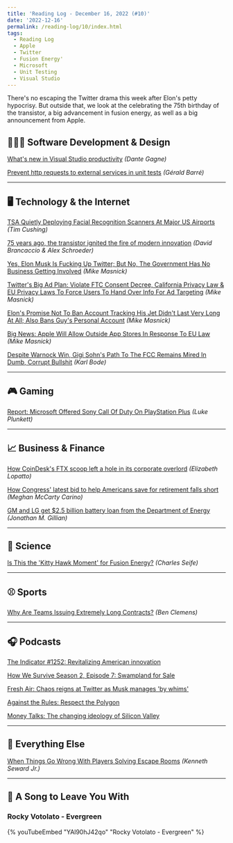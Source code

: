 ```yaml
---
title: 'Reading Log - December 16, 2022 (#10)'
date: '2022-12-16'
permalink: /reading-log/10/index.html
tags:
  - Reading Log
  - Apple
  - Twitter
  - Fusion Energy'
  - Microsoft
  - Unit Testing
  - Visual Studio
---
```


There's no escaping the Twitter drama this week after Elon's petty hypocrisy. But outside that, we look at the celebrating the 75th birthday of the transistor, a big advancement in fusion energy, as well as a big announcement from Apple.
<!-- excerpt -->

## 👨🏼‍💻 Software Development & Design

[What's new in Visual Studio productivity](https://devblogs.microsoft.com/visualstudio/whats-new-in-visual-studio-productivity/) *(Dante Gagne)*

[Prevent http requests to external services in unit tests](https://www.meziantou.net/prevent-http-requests-to-external-services-in-unit-tests.htm) *(Gérald Barré)*

---

## 🖥 Technology & the Internet

[TSA Quietly Deploying Facial Recognition Scanners At Major US Airports](https://www.techdirt.com/2022/12/12/tsa-quietly-deploying-facial-recognition-scanners-at-major-us-airports/) *(Tim Cushing)*

[75 years ago, the transistor ignited the fire of modern innovation](https://www.marketplace.org/2022/12/12/75-years-ago-the-transistor-ignited-the-fire-of-modern-innovation/) *(David Brancaccio & Alex Schroeder)*

[Yes, Elon Musk Is Fucking Up Twitter; But No, The Government Has No Business Getting Involved](https://www.techdirt.com/2022/12/16/yes-elon-musk-is-fucking-up-twitter-but-no-the-government-has-no-business-getting-involved/) *(Mike Masnick)*

[Twitter's Big Ad Plan: Violate FTC Consent Decree, California Privacy Law & EU Privacy Laws To Force Users To Hand Over Info For Ad Targeting](https://www.techdirt.com/2022/12/14/twitters-big-ad-plan-violate-both-ftc-consent-decree-california-privacy-law-to-force-users-to-hand-over-info-for-ad-targeting/) *(Mike Masnick)*

[Elon's Promise Not To Ban Account Tracking His Jet Didn't Last Very Long At All; Also Bans Guy's Personal Account](https://www.techdirt.com/2022/12/14/elons-promise-not-to-ban-account-tracking-his-jet-didnt-last-very-long-at-all-also-bans-guys-personal-account/) *(Mike Masnick)*

[Big News: Apple Will Allow Outside App Stores In Response To EU Law](https://www.techdirt.com/2022/12/14/big-news-apple-will-allow-outside-app-stores-in-response-to-eu-law/) *(Mike Masnick)*

[Despite Warnock Win, Gigi Sohn's Path To The FCC Remains Mired In Dumb, Corrupt Bullshit](https://www.techdirt.com/2022/12/15/despite-warnock-win-gigi-sohns-path-to-the-fcc-remains-mired-in-dumb-corrupt-bullshit/) *(Karl Bode)*

---

## 🎮 Gaming

[Report: Microsoft Offered Sony Call Of Duty On PlayStation Plus](https://kotaku.com/xbox-playstation-call-of-duty-10-year-offer-plus-game-1849885314) *(Luke Plunkett)*

---

## 📈 Business & Finance

[How CoinDesk's FTX scoop left a hole in its corporate overlord](https://www.theverge.com/2022/12/8/23498823/coindesk-ftx-dcg-barry-silbert-grayscale-genesis) _(Elizabeth Lopatto)_

[How Congress' latest bid to help Americans save for retirement falls short](https://www.marketplace.org/2022/12/12/how-congress-latest-bid-to-help-americans-save-for-retirement-falls-short/) *(Meghan McCarty Carino)*

[GM and LG get $2.5 billion battery loan from the Department of Energy](https://arstechnica.com/cars/2022/12/us-government-lends-gm-and-lg-2-5-billion-for-ev-battery-plants/) *(Jonathan M. Gillian)*

---

## 🔬 Science

[Is This the 'Kitty Hawk Moment' for Fusion Energy?](https://www.theatlantic.com/technology/archive/2022/12/department-of-energy-nuclear-fusion-breakthrough-nif-livermore/672439/) *(Charles Seife)*

---

## ⚾ Sports

[Why Are Teams Issuing Extremely Long Contracts?](https://blogs.fangraphs.com/why-are-teams-issuing-extremely-long-contracts/) *(Ben Clemens)*

---

## 🎧 Podcasts

[The Indicator #1252: Revitalizing American innovation](https://www.npr.org/2022/12/12/1142307808/revitalizing-american-innovation)

[How We Survive Season 2, Episode 7: Swampland for Sale](https://www.marketplace.org/shows/how-we-survive/swampland-for-sale/)

[Fresh Air: Chaos reigns at Twitter as Musk manages 'by whims'](https://www.npr.org/programs/fresh-air/2022/12/08/1141570283/fresh-air-for-dec-8-2022-tech-journalist-casey-newton-on-twitter?showDate=2022-12-08)

[Against the Rules: Respect the Polygon](https://www.pushkin.fm/podcasts/against-the-rules/respect-the-polygon)

[Money Talks: The changing ideology of Silicon Valley](https://www.economist.com/podcasts/2022/12/14/the-changing-ideology-of-silicon-valley)

---

## 🎒 Everything Else

[When Things Go Wrong With Players Solving Escape Rooms](https://kotaku.com/escape-rooms-drunk-horror-stories-solutions-popular-1849897414) *(Kenneth Seward Jr.)*

---

## 🎵 A Song to Leave You With

<h3 class="music">Rocky Votolato - Evergreen</h3>

{% youTubeEmbed "YAl90hJ42qo" "Rocky Votolato - Evergreen" %}